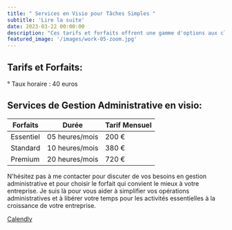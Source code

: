 ```yaml
---
title: " Services en Visio pour Tâches Simples "
subtitle: 'Lire la suite'
date: 2023-03-22 00:00:00
description: "Ces tarifs et forfaits offrent une gamme d'options aux clients qui ont besoin de services en visio pour des tâches simples. Ils sont conçus pour être compétitifs tout en reflétant la valeur ajoutée que vous apportez avec votre expertise et votre disponibilité pour des réunions virtuelles. Bien sûr, ces prix peuvent être ajustés en fonction de votre marché cible, de votre expérience et de la demande locale."
featured_image: '/images/work-05-zoom.jpg'
---
```


## Tarifs et Forfaits:

 ° Taux horaire : 40 euros

## Services de Gestion Administrative en visio:

| ⁠Forfaits  | Durée | Tarif Mensuel    | 
|-----------|-----------------|------------------|
| Essentiel | 05 heures/mois      | 200 €    |
| ⁠Standard  | 10 heures/mois  | 380 €   | 
| ⁠Premium   | 20 heures/mois    | 720 €  |


N'hésitez pas à me contacter pour discuter de vos besoins en gestion administrative et pour choisir le forfait qui convient le mieux à votre entreprise. 
Je suis là pour vous aider à simplifier vos opérations administratives et à libérer votre temps pour les activités essentielles à la croissance de votre entreprise.

<a href="https://calendly.com/solutions-rh13/30min" class="button button--large">Calendly</a>